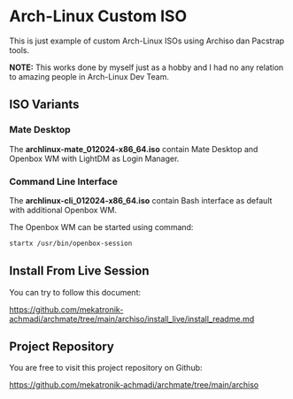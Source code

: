 # Arch-Linux Custom ISO

This is just example of custom Arch-Linux ISOs using Archiso dan Pacstrap tools.

**NOTE:** This works done by myself just as a hobby and I had no any relation to amazing people in Arch-Linux Dev Team.

## ISO Variants

### Mate Desktop

The **archlinux-mate_012024-x86_64.iso** contain Mate Desktop and Openbox WM with LightDM as Login Manager.

### Command Line Interface

The **archlinux-cli_012024-x86_64.iso** contain Bash interface as default with additional Openbox WM.

The Openbox WM can be started using command:

```sh
startx /usr/bin/openbox-session
```

## Install From Live Session

You can try to follow this document:

https://github.com/mekatronik-achmadi/archmate/tree/main/archiso/install_live/install_readme.md

## Project Repository

You are free to visit this project repository on Github:

https://github.com/mekatronik-achmadi/archmate/tree/main/archiso


